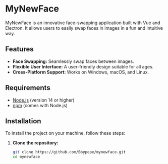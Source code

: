 # MyNewFace

MyNewFace is an innovative face-swapping application built with Vue and Electron. It allows users to easily swap faces in images in a fun and intuitive way.

## Features

- **Face Swapping:** Seamlessly swap faces between images.
- **Flexible User Interface:** A user-friendly design suitable for all ages.
- **Cross-Platform Support:** Works on Windows, macOS, and Linux.

## Requirements

- [Node.js](https://nodejs.org/en/) (version 14 or higher)
- [npm](https://www.npmjs.com/get-npm) (comes with Node.js)

## Installation

To install the project on your machine, follow these steps:

1. **Clone the repository:**

   ```bash
   git clone https://github.com/Bbypepe/mynewface.git
   cd mynewface
